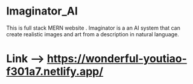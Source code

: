 # Imaginator_AI

This is full stack MERN website .
Imaginator is a an  AI system that can create realistic images and art from a description in natural language.

# Link --> https://wonderful-youtiao-f301a7.netlify.app/
